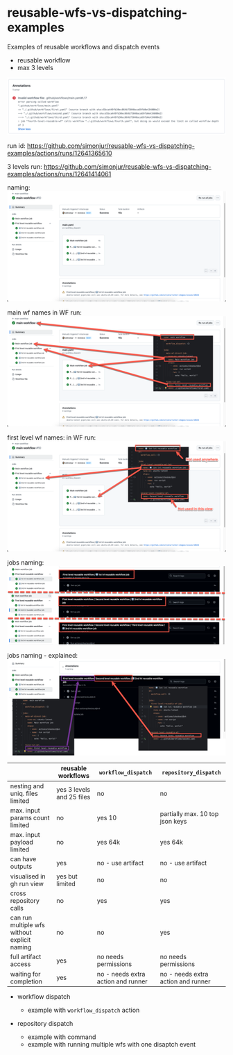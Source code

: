 # reusable-wfs-vs-dispatching-examples
Examples of reusable workflows and dispatch events

- reusable workflow
 - max 3 levels

![too many lvls err](./docs/wf-too-deep-error.png)

run id: https://github.com/simonjur/reusable-wfs-vs-dispatching-examples/actions/runs/12641365610

3 levels run:
https://github.com/simonjur/reusable-wfs-vs-dispatching-examples/actions/runs/12641414061

naming:
![naming](./docs/wf-3levels-naming.png)

main wf names in WF run:
![main wf names](./docs/wf-3levels-naming-main.png)

first level wf names: in WF run:
![first level wf names](./docs/wf-3levels-naming-first.png)

jobs naming:
![jobs naming](./docs/wf-3levels-naming-jobs.png)
 
jobs naming - explained:
![jobs naming - explained](./docs/wf-3levels-job-names.png)

|                                              | reusable workflows        | `workflow_dispatch`                | `repository_dispatch`              |
|----------------------------------------------|---------------------------|------------------------------------|------------------------------------|
| nesting and uniq. files limited              | yes 3 levels and 25 files | no                                 | no                                 |
| max. input params count limited              | no                        | yes 10                             | partially max. 10 top json keys    |
| max. input payload  limited                  | no                        | yes 64k                            | yes 64k                            |
| can have outputs                             | yes                       | no - use artifact                  | no - use artifact                  |
| visualised in gh run view                    | yes but limited           | no                                 | no                                 |
| cross repository calls                       | no                        | yes                                | yes                                |
| can run multiple wfs without explicit naming | no                        | no                                 | yes                                |
| full artifact access                         | yes                       | no needs permissions               | no needs permissions               |
| waiting for completion                       | yes                       | no - needs extra action and runner | no - needs extra action and runner |


- workflow dispatch
  - example with `workflow_dispatch` action 
 
- repository dispatch
  - example with command
  - example with running multiple wfs with one disaptch event
